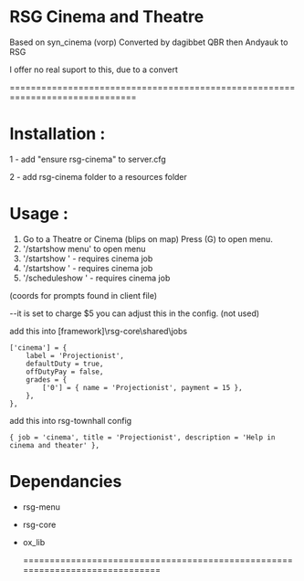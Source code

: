 # RSG Cinema and Theatre

Based on syn_cinema (vorp)
Converted by dagibbet QBR then Andyauk to RSG

I offer no real suport to this, due to a convert

==============================================================================

# Installation :

1 - add "ensure rsg-cinema" to server.cfg

2 - add rsg-cinema folder to a resources folder

# Usage :

1. Go to a Theatre or Cinema (blips on map) Press (G) to open menu.
2. '/startshow menu' to open menu
3. '/startshow <show>' - requires cinema job
4. '/startshow <show> <town>' - requires cinema job
5. '/scheduleshow <show> <hour> <month> <day>' - requires cinema job

(coords for prompts found in client file)

--it is set to charge $5 you can adjust this in the config. (not used)

add this into [framework]\rsg-core\shared\jobs

    ['cinema'] = {
        label = 'Projectionist',
        defaultDuty = true,
        offDutyPay = false,
        grades = {
            ['0'] = { name = 'Projectionist', payment = 15 },
        },
    },

add this into rsg-townhall config

    { job = 'cinema', title = 'Projectionist', description = 'Help in cinema and theater' },

# Dependancies
- rsg-menu
- rsg-core
- ox_lib
  
  =============================================================================
